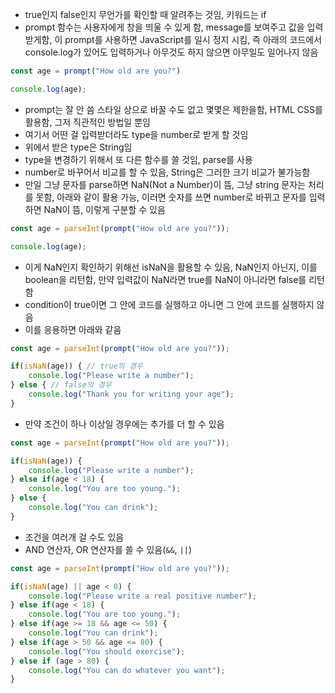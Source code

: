 - true인지 false인지 무언가를 확인할 때 알려주는 것임, 키워드는 if
- prompt 함수는 사용자에게 창을 띄울 수 있게 함, message를 보여주고 값을 입력받게함, 이 prompt를 사용하면 JavaScript를 일시 정지 시킴, 즉 아래의 코드에서 console.log가 있어도 입력하거나 아무것도 하지 않으면 아무일도 일어나지 않음

```jsx
const age = prompt("How old are you?")

console.log(age);
```

- prompt는 잘 안 씀 스타일 상으로 바꿀 수도 없고 몇몇은 제한을함, HTML CSS를 활용함, 그저 직관적인 방법일 뿐임
- 여기서 어떤 걸 입력받더라도 type을 number로 받게 할 것임
- 위에서 받은 type은 String임
- type을 변경하기 위해서 또 다른 함수를 쓸 것임, parse를 사용
- number로 바꾸어서 비교를 할 수 있음, String은 그러한 크기 비교가 불가능함
- 만일 그냥 문자를 parse하면 NaN(Not a Number)이 뜸, 그냥 string 문자는 처리를 못함, 아래와 같이 활용 가능, 이러면 숫자를 쓰면 number로 바뀌고 문자를 입력하면 NaN이 뜸, 이렇게 구분할 수 있음

```jsx
const age = parseInt(prompt("How old are you?"));

console.log(age);
```

- 이게 NaN인지 확인하기 위해선 isNaN을 활용할 수 있음, NaN인지 아닌지, 이를 boolean을 리턴함, 만약 입력값이 NaN라면 true를 NaN이 아니라면 false를 리턴함
- condition이 true이면 그 안에 코드를 실행하고 아니면 그 안에 코드를 실행하지 않음
- 이를 응용하면 아래와 같음

```jsx
const age = parseInt(prompt("How old are you?"));

if(isNaN(age)) { // true의 경우
    console.log("Please write a number");
} else { // false의 경우
    console.log("Thank you for writing your age");
}
```

- 만약 조건이 하나 이상일 경우에는 추가를 더 할 수 있음

```jsx
const age = parseInt(prompt("How old are you?"));

if(isNaN(age)) {
    console.log("Please write a number");
} else if(age < 18) {
    console.log("You are too young.");
} else {
    console.log("You can drink");
}
```

- 조건을 여러개 걸 수도 있음
- AND 연산자, OR 연산자를 쓸 수 있음(`&&`, `||`)

```jsx
const age = parseInt(prompt("How old are you?"));

if(isNaN(age) || age < 0) {
    console.log("Please write a real positive number");
} else if(age < 18) {
    console.log("You are too young.");
} else if(age >= 18 && age <= 50) {
    console.log("You can drink");
} else if(age > 50 && age <= 80) {
    console.log("You should exercise");
} else if (age > 80) {
    console.log("You can do whatever you want");
}
```